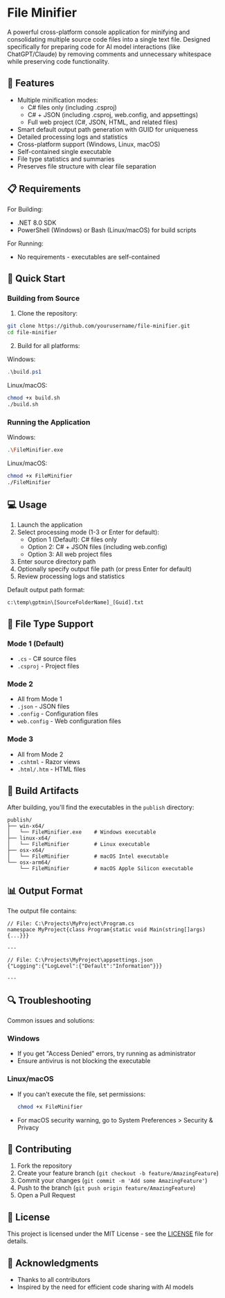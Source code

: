 # File Minifier

A powerful cross-platform console application for minifying and consolidating multiple source code files into a single text file. Designed specifically for preparing code for AI model interactions (like ChatGPT/Claude) by removing comments and unnecessary whitespace while preserving code functionality.

## 🌟 Features

- Multiple minification modes:
  - C# files only (including .csproj)
  - C# + JSON (including .csproj, web.config, and appsettings)
  - Full web project (C#, JSON, HTML, and related files)
- Smart default output path generation with GUID for uniqueness
- Detailed processing logs and statistics
- Cross-platform support (Windows, Linux, macOS)
- Self-contained single executable
- File type statistics and summaries
- Preserves file structure with clear file separation

## 📋 Requirements

For Building:
- .NET 8.0 SDK
- PowerShell (Windows) or Bash (Linux/macOS) for build scripts

For Running:
- No requirements - executables are self-contained

## 🚀 Quick Start

### Building from Source

1. Clone the repository:
```bash
git clone https://github.com/yourusername/file-minifier.git
cd file-minifier
```

2. Build for all platforms:

Windows:
```powershell
.\build.ps1
```

Linux/macOS:
```bash
chmod +x build.sh
./build.sh
```

### Running the Application

Windows:
```bash
.\FileMinifier.exe
```

Linux/macOS:
```bash
chmod +x FileMinifier
./FileMinifier
```

## 💻 Usage

1. Launch the application
2. Select processing mode (1-3 or Enter for default):
   - Option 1 (Default): C# files only
   - Option 2: C# + JSON files (including web.config)
   - Option 3: All web project files
3. Enter source directory path
4. Optionally specify output file path (or press Enter for default)
5. Review processing logs and statistics

Default output path format:
```
c:\temp\gptmin\[SourceFolderName]_[Guid].txt
```

## 📝 File Type Support

### Mode 1 (Default)
- `.cs` - C# source files
- `.csproj` - Project files

### Mode 2
- All from Mode 1
- `.json` - JSON files
- `.config` - Configuration files
- `web.config` - Web configuration files

### Mode 3
- All from Mode 2
- `.cshtml` - Razor views
- `.html/.htm` - HTML files

## 🔧 Build Artifacts

After building, you'll find the executables in the `publish` directory:

```
publish/
├── win-x64/
│   └── FileMinifier.exe    # Windows executable
├── linux-x64/
│   └── FileMinifier        # Linux executable
├── osx-x64/
│   └── FileMinifier        # macOS Intel executable
└── osx-arm64/
    └── FileMinifier        # macOS Apple Silicon executable
```

## 📊 Output Format

The output file contains:
```
// File: C:\Projects\MyProject\Program.cs
namespace MyProject{class Program{static void Main(string[]args){...}}}

---

// File: C:\Projects\MyProject\appsettings.json
{"Logging":{"LogLevel":{"Default":"Information"}}}

---
```

## 🔍 Troubleshooting

Common issues and solutions:

### Windows
- If you get "Access Denied" errors, try running as administrator
- Ensure antivirus is not blocking the executable

### Linux/macOS
- If you can't execute the file, set permissions:
  ```bash
  chmod +x FileMinifier
  ```
- For macOS security warning, go to System Preferences > Security & Privacy

## 🤝 Contributing

1. Fork the repository
2. Create your feature branch (`git checkout -b feature/AmazingFeature`)
3. Commit your changes (`git commit -m 'Add some AmazingFeature'`)
4. Push to the branch (`git push origin feature/AmazingFeature`)
5. Open a Pull Request

## 📄 License

This project is licensed under the MIT License - see the [LICENSE](LICENSE) file for details.


## 🙏 Acknowledgments

- Thanks to all contributors
- Inspired by the need for efficient code sharing with AI models